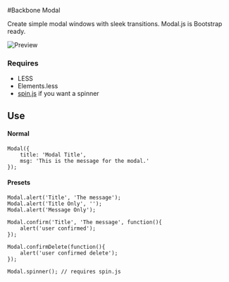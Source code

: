 #Backbone Modal

Create simple modal windows with sleek transitions. Modal.js is Bootstrap ready.

![Preview](http://i.imgur.com/kYPpSPN.png)

### Requires
- LESS
- Elements.less
- [spin.js](http://fgnass.github.io/spin.js/) if you want a spinner

Use
---
#### Normal

    Modal({
		title: 'Modal Title',
    	msg: 'This is the message for the modal.'
    });
    
#### Presets

	Modal.alert('Title', 'The message');
	Modal.alert('Title Only', '');
	Modal.alert('Message Only');
	
	Modal.confirm('Title', 'The message', function(){
		alert('user confirmed');
	});
	
	Modal.confirmDelete(function(){
		alert('user confirmed delete');
	});
	
	Modal.spinner(); // requires spin.js
